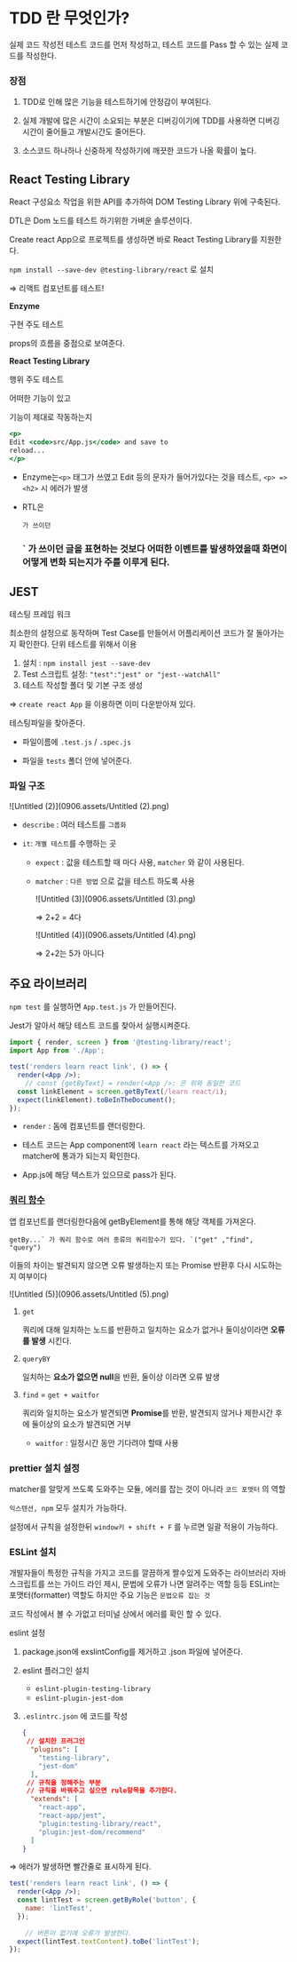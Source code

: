 # TDD 란 무엇인가?

실제 코드 작성전 테스트 코드를 먼저 작성하고, 테스트 코드를 Pass 할 수 있는 실제 코드를 작성한다.

### 장점

1. TDD로 인해 많은 기능을 테스트하기에 안정감이 부여된다.

2. 실제 개발에 많은 시간이 소요되는 부분은 디버깅이기에 TDD를 사용하면 디버깅 시간이 줄어들고 개발시간도 줄어든다.

3. 소스코드 하나하나 신중하게 작성하기에 깨끗한 코드가 나올 확률이 높다.

   

## React Testing Library

React 구성요소 작업을 위한 API를 추가하여 DOM Testing Library 위에 구축된다.

DTL은 Dom 노드를 테스트 하기위한 가벼운 솔루션이다.

Create react App으로 프로젝트를 생성하면 바로 React Testing Library를 지원한다.

`npm install --save-dev @testing-library/react` 로 설치

⇒ 리액트 컴포넌트를 테스트!



**Enzyme**

구현 주도 테스트

props의 흐름을 중점으로 보여준다.



**React Testing Library**

행위 주도 테스트

어떠한 기능이 있고

기능이 제대로 작동하는지



```jsx
<p>
Edit <code>src/App.js</code> and save to
reload...
</p>
```

- Enzyme는`<p>` 태그가 쓰였고 Edit 등의 문자가 들어가있다는 것을 테스트, `<p> => <h2>` 시 에러가 발생

- RTL은 <p>` 가 쓰이던 `<h3>` 가 쓰이던 글을 표현하는 것보다 어떠한 **이벤트를 발생하였을때 화면이 어떻게 변화** 되는지가 주를 이루게 된다.



## JEST

테스팅 프레임 워크

최소한의 설정으로 동작하며 Test Case를 만들어서 어플리케이션 코드가 잘 돌아가는지 확인한다. 단위 테스트를 위해서 이용

1. 설치 : `npm install jest --save-dev`
2. Test 스크립트 설정: `"test":"jest" or "jest--watchAll"`
3. 테스트 작성할 폴더 및 기본 구조 생성

⇒ `create react App` 을 이용하면 이미 다운받아져 있다.



테스팅파일을 찾아준다.

- 파일이름에 `.test.js` / `.spec.js`

- 파일을 `tests` 폴더 안에 넣어준다.

  

### 파일 구조

![Untitled (2)](0906.assets/Untitled (2).png)

- `describe` : 여러 테스트를 `그룹화`

- `it`: `개별 테스트`를 수행하는 곳
  
  - `expect` : 값을 테스트할 때 마다 사용, `matcher` 와 같이 사용된다.

  - `matcher` : `다른 방법` 으로 값을 테스트 하도록 사용

    ![Untitled (3)](0906.assets/Untitled (3).png)
  
    ⇒ 2+2 = 4다

    ![Untitled (4)](0906.assets/Untitled (4).png)

    ⇒ 2+2는 5가 아니다

## 주요 라이브러리

`npm test` 를 실행하면 `App.test.js` 가 만들어진다.

Jest가 알아서 해당 테스트 코드를 찾아서 실행시켜준다.

```jsx
import { render, screen } from '@testing-library/react';
import App from './App';

test('renders learn react link', () => {
  render(<App />);
	// const {getByText} = render(<App />; 은 위와 동일한 코드
  const linkElement = screen.getByText(/learn react/i);
  expect(linkElement).toBeInTheDocument();
});
```

- `render` : 돔에 컴포넌트를 랜더링한다.

- 테스트 코드는 App component에 `learn react` 라는 텍스트를 가져오고 matcher에 통과가 되는지 확인한다.

- App.js에 해당 텍스트가 있으므로 pass가 된다.

  

### **[쿼리 함수](https://testing-library.com/docs/queries/about/)**

앱 컴포넌트를 랜더링한다음에 getByElement를 통해 해당 객체를 가져온다.

```
getBy...` 가 쿼리 함수로 여러 종류의 쿼리함수가 있다. `("get" ,"find", "query")
```

이들의 차이는 발견되지 않으면 오류 발생하는지 또는 Promise 반환후 다시 시도하는지 여부이다

![Untitled (5)](0906.assets/Untitled (5).png)

1. `get`

   쿼리에 대해 일치하는 노드를 반환하고 일치하는 요소가 없거나 둘이상이라면 **오류를 발생** 시킨다.

2. `queryBY`

   일치하는 **요소가 없으면 null**을 반환, 둘이상 이라면 오류 발생

3. `find` = `get + waitfor`

   쿼리와 일치하는 요소가 발견되면 **Promise**를 반환, 발견되지 않거나 제한시간 후에 둘이상의 요소가 발견되면 거부

   - `waitfor` : 일정시간 동안 기다려야 할때 사용
   
     

### prettier 설치 설정

matcher를 알맞게 쓰도록 도와주는 모듈, 에러를 잡는 것이 아니라 `코드 포맷터` 의 역할

`익스텐션, npm` 모두 설치가 가능하다.

설정에서 규칙을 설정한뒤 `window키 + shift + F` 를 누르면 일괄 적용이 가능하다.



### ESLint 설치

개발자들이 특정한 규칙을 가지고 코드를 깔끔하게 짤수있게 도와주는 라이브러리 자바스크립트를 쓰는 가이드 라인 제시, 문법에 오류가 나면 알려주는 역할 등등 ESLint는 포맷터(formatter) 역할도 하지만 주요 기능은 `문법오류 잡는 것`

코드 작성에서 볼 수 가없고 터미널 상에서 에러를 확인 할 수 있다.

eslint 설정

1. package.json에 exslintConfig를 제거하고 .json 파일에 넣어준다.

2. eslint 플러그인 설치

   - `eslint-plugin-testing-library`
   - `eslint-plugin-jest-dom`

3. `.eslintrc.json` 에 코드를 작성

   ```json
   {
   	// 설치한 프러그인
     "plugins": [
       "testing-library",
       "jest-dom"
     ],
   	// 규칙을 정해주는 부분
   	// 규칙을 바꿔주고 싶으면 rule항목을 추가한다.
     "extends": [
       "react-app",
       "react-app/jest",
       "plugin:testing-library/react",
       "plugin:jest-dom/recommend"
     ]
   }
   ```

⇒ 에러가 발생하면 빨간줄로 표시하게 된다.

```jsx
test('renders learn react link', () => {
  render(<App />);
  const lintTest = screen.getByRole('button', {
    name: 'lintTest',
  });
	
	// 버튼이 없기에 오류가 발생한다.
  expect(lintTest.textContent).toBe('lintTest');
});
```